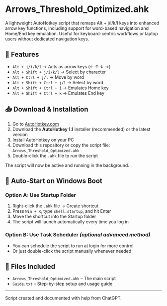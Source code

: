 # Arrows_Threshold_Optimized.ahk

A lightweight AutoHotkey script that remaps Alt + j/i/k/l keys into enhanced arrow key functions, including support for word-based navigation and Home/End key emulation. Useful for keyboard-centric workflows or laptop users without dedicated navigation keys.

## 🔧 Features

- `Alt + j/i/k/l` → Acts as arrow keys (← ↑ ↓ →)
- `Alt + Shift + j/i/k/l` → Select by character
- `Alt + Ctrl + j/l` → Move by word
- `Alt + Shift + Ctrl + j/l` → Select by word
- `Alt + Shift + Ctrl + i` → Emulates Home key
- `Alt + Shift + Ctrl + k` → Emulates End key

## 📥 Download & Installation

1. Go to [AutoHotkey.com](https://www.autohotkey.com/)
2. Download the **AutoHotkey 1.1** installer (recommended) or the latest version
3. Install AutoHotkey on your PC
4. Download this repository or copy the script file: `Arrows_Threshold_Optimized.ahk`
5. Double-click the `.ahk` file to run the script

The script will now be active and running in the background.

## 🚀 Auto-Start on Windows Boot

### Option A: Use Startup Folder
1. Right-click the `.ahk` file → Create shortcut  
2. Press `Win + R`, type `shell:startup`, and hit Enter  
3. Move the shortcut into the Startup folder  
4. The script will launch automatically every time you log in

### Option B: Use Task Scheduler *(optional advanced method)*
- You can schedule the script to run at login for more control  
- Or just double-click the script manually whenever needed

## 📄 Files Included

- `Arrows_Threshold_Optimized.ahk` – The main script
- `Guide.txt` – Step-by-step setup and usage guide

---

Script created and documented with help from ChatGPT.
